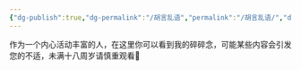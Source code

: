 ```yaml
---
{"dg-publish":true,"dg-permalink":"/胡言乱语","permalink":"/胡言乱语/","dgPassFrontmatter":true,"created":"2024-01-27T01:27:20.877+08:00","updated":"2025-01-01T22:31:15.247+08:00"}
---
```


作为一个内心活动丰富的人，在这里你可以看到我的碎碎念，可能某些内容会引发您的不适，未满十八周岁请慎重观看🔞
